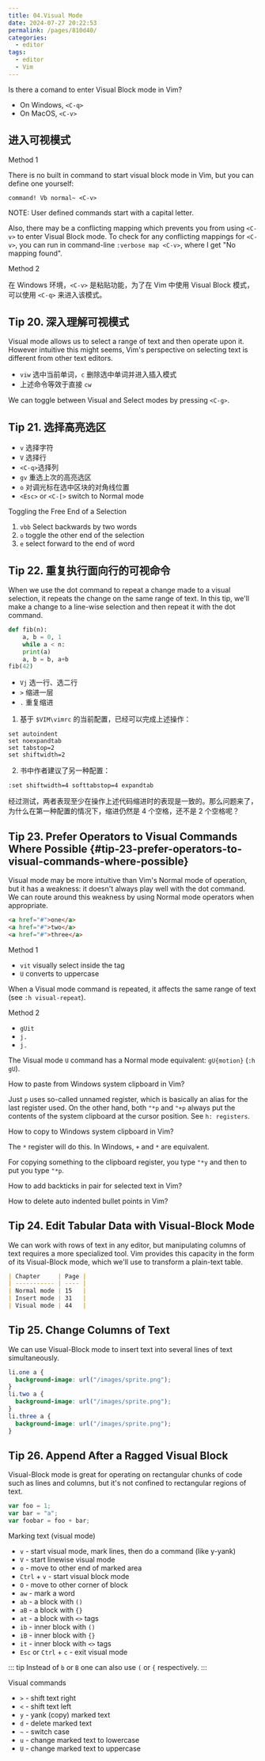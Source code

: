 ```yaml
---
title: 04.Visual Mode
date: 2024-07-27 20:22:53
permalink: /pages/810d40/
categories: 
  - editor
tags: 
  - editor
  - Vim
---
```


Is there a comand to enter Visual Block mode in Vim?

- On Windows, `<C-q>`
- On MacOS, `<C-v>`

## 进入可视模式

Method 1

There is no built in command to start visual block mode in Vim, but you can define one yourself:

```vimrc
command! Vb normal~ <C-v>
```

NOTE: User defined commands start with a capital letter.

Also, there may be a conflicting mapping which prevents you from using `<C-v>` to enter Visual Block mode. To check for any conflicting mappings for `<C-v>`, you can run in command-line `:verbose map <C-v>`, where I get "No mapping found".

Method 2

在 Windows 环境，`<C-v>` 是粘贴功能，为了在 Vim 中使用 Visual Block 模式，可以使用 `<C-q>` 来进入该模式。

## Tip 20. 深入理解可视模式

Visual mode allows us to select a range of text and then operate upon it. However intuitive this might seems, Vim's perspective on selecting text is different from other text editors.

- `viw` 选中当前单词，`c` 删除选中单词并进入插入模式
- 上述命令等效于直接 `cw`

We can toggle between Visual and Select modes by pressing `<C-g>`.

## Tip 21. 选择高亮选区

- `v` 选择字符
- `V` 选择行
- `<C-q>`选择列
- `gv` 重选上次的高亮选区
- `o` 对调光标在选中区块的对角线位置
- `<Esc>` or `<C-[>` switch to Normal mode

Toggling the Free End of a Selection

1. `vbb` Select backwards by two words
2. `o` toggle the other end of the selection
3. `e` select forward to the end of word

## Tip 22. 重复执行面向行的可视命令

When we use the dot command to repeat a change made to a visual selection, it repeats the change on the same range of text. In this tip, we'll make a change to a line-wise selection and then repeat it with the dot command.

```python
def fib(n):
    a, b = 0, 1
    while a < n:
    print(a)
    a, b = b, a+b
fib(42)
```

- `Vj` 选一行、选二行
- `>` 缩进一层
- `.` 重复缩进

1. 基于 `$VIM\vimrc` 的当前配置，已经可以完成上述操作：

```vim
set autoindent
set noexpandtab
set tabstop=2
set shiftwidth=2
```

2. 书中作者建议了另一种配置：

```vim
:set shiftwidth=4 softtabstop=4 expandtab
```

经过测试，两者表现至少在操作上述代码缩进时的表现是一致的。那么问题来了，为什么在第一种配置的情况下，缩进仍然是 4 个空格，还不是 2 个空格呢？

## Tip 23. Prefer Operators to Visual Commands Where Possible {#tip-23-prefer-operators-to-visual-commands-where-possible}

Visual mode may be more intuitive than Vim's Normal mode of operation, but it has a weakness: it doesn't always play well with the dot command. We can route around this weakness by using Normal mode operators when appropriate.

```html
<a href="#">one</a>
<a href="#">two</a>
<a href="#">three</a>
```

Method 1

- `vit` visually select inside the tag
- `U` converts to uppercase

When a Visual mode command is repeated, it affects the same range of text (see `:h visual-repeat`).

Method 2

- `gUit`
- `j.`
- `j.`

The Visual mode `U` command has a Normal mode equivalent: `gU{motion}` (`:h gU`).

How to paste from Windows system clipboard in Vim?

Just `p` uses so-called unnamed register, which is basically an alias for the last register used. On the other hand, both `"*p` and `"+p` always put the contents of the system clipboard at the cursor position. See `h: registers`.

How to copy to Windows system clipboard in Vim?

The `*` register will do this. In Windows, `+` and `*` are equivalent.

For copying something to the clipboard register, you type `"*y` and then to put you type `"*p`.

How to add backticks in pair for selected text in Vim?

How to delete auto indented bullet points in Vim?

## Tip 24. Edit Tabular Data with Visual-Block Mode

We can work with rows of text in any editor, but manipulating columns of text requires a more specialized tool. Vim provides this capacity in the form of its Visual-Block mode, which we'll use to transform a plain-text table.

```md
| Chapter     | Page |
| ----------- | ---- |
| Normal mode | 15   |
| Insert mode | 31   |
| Visual mode | 44   |
```

## Tip 25. Change Columns of Text

We can use Visual-Block mode to insert text into several lines of text simultaneously.

```css
li.one a {
  background-image: url("/images/sprite.png");
}
li.two a {
  background-image: url("/images/sprite.png");
}
li.three a {
  background-image: url("/images/sprite.png");
}
```

## Tip 26. Append After a Ragged Visual Block

Visual-Block mode is great for operating on rectangular chunks of code such as lines and columns, but it's not confined to rectangular regions of text.

```js
var foo = 1;
var bar = "a";
var foobar = foo + bar;
```

Marking text (visual mode)

- `v` - start visual mode, mark lines, then do a command (like y-yank)
- `V` - start linewise visual mode
- `o` - move to other end of marked area
- `Ctrl` + `v` - start visual block mode
- `O` - move to other corner of block
- `aw` - mark a word
- `ab` - a block with `()`
- `aB` - a block with `{}`
- `at` - a block with `<>` tags
- `ib` - inner block with `()`
- `iB` - inner block with `{}`
- `it` - inner block with `<>` tags
- `Esc` or `Ctrl` + `c` - exit visual mode

::: tip
Instead of `b` or `B` one can also use `(` or `{` respectively.
:::

Visual commands

- `>` - shift text right
- `<` - shift text left
- `y` - yank (copy) marked text
- `d` - delete marked text
- `~` - switch case
- `u` - change marked text to lowercase
- `U` - change marked text to uppercase
